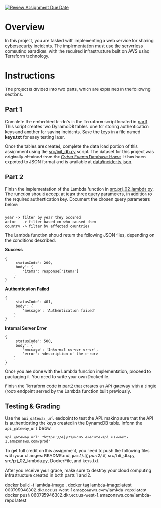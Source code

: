 [![Review Assignment Due Date](https://classroom.github.com/assets/deadline-readme-button-22041afd0340ce965d47ae6ef1cefeee28c7c493a6346c4f15d667ab976d596c.svg)](https://classroom.github.com/a/03yGW8O6)
# Overview

In this project, you are tasked with implementing a web service for sharing cybersecurity incidents. The implementation must use the serverless computing paradigm, with the required infrastructure built on AWS using Terraform technology.

# Instructions

The project is divided into two parts, which are explained in the following sections.

## Part 1

Complete the embedded to-do's in the Terraform script located in [part1](part1). This script creates two DynamoDB tables: one for storing authentication keys and another for saving incidents. Save the keys in a file named **keys.txt** for easy testing later. 

Once the tables are created, complete the data load portion of this assignment using the [src/init_db.py](src/init_db.py) script. The dataset for this project was originally obtained from the [Cyber Events Database Home](https://cissm.umd.edu/research-impact/publications/cyber-events-database-home). It has been exported to JSON format and is available at [data/incidents.json](data/incidents.json).

## Part 2

Finish the implementation of the Lambda function in [src/prj_02_lambda.py](src/prj_02_lambda.py). The function should accept at least three query parameters, in addition to the required authentication key. Document the chosen query parameters below:

```

year -> filter by year they occured
actor   -> filter based on who caused them
country -> filter by affected countries

```

The Lambda function should return the following JSON files, depending on the conditions described. 

**Success**

```
{
    'statusCode': 200,
    'body': { 
        'items': response['Items']
    }
}
```

**Authentication Failed**

```
{
    'statusCode': 401,
    'body': { 
        'message': 'Authentication failed'
    }
}
```

**Internal Server Error**

```
{
    'statusCode': 500,
    'body': { 
        'message': 'Internal server error', 
        'error': <description of the error>
    }
}
```

Once you are done with the Lambda function implementation, proceed to packaging it. You need to write your own Dockerfile. 

Finish the Terraform code in [part2](part2) that creates an API gateway with a single (root) endpoint served by the Lambda function built previously. 

## Testing & Grading

Use the ```api_gateway_url``` endpoint to test the API, making sure that the API is authenticating the keys created in the DynamoDB table. Inform the ```api_gateway_url``` below. 

```
api_gateway_url: "https://ejy7zpvc05.execute-api.us-west-1.amazonaws.com/prod"
```

To get full credit on this assignment, you need to push the following files with your changes: README.md, part1/*.tf, part2/*.tf, src/init_db.py, src/prj_02_lambda.py, DockerFile, and keys.txt. 

After you receive your grade, make sure to destroy your cloud computing infrastructure created in both parts 1 and 2. 




docker build -t lambda-image .
docker tag lambda-image:latest 060795946302.dkr.ecr.us-west-1.amazonaws.com/lambda-repo:latest
docker push 060795946302.dkr.ecr.us-west-1.amazonaws.com/lambda-repo:latest
